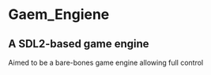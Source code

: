 # Gaem_Engiene
## A SDL2-based game engine
Aimed to be a bare-bones game engine allowing full control
